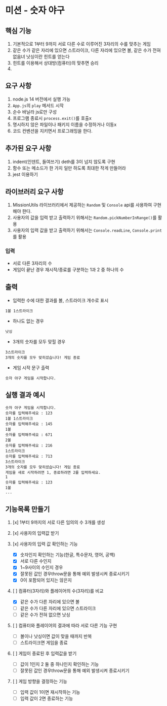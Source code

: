 # 미션 - 숫자 야구

## 핵심 기능

1. 기본적으로 1부터 9까지 서로 다른 수로 이루어진 3자리의 수를 맞추는 게임
2. 같은 수가 같은 자리에 있으면 스트라이크, 다른 자리에 있으면 볼, 같은 수가 전혀 없음녀 낫싱이란 힌트를 얻는다
3. 힌트를 이용해서 상대방(컴퓨터)의 맞추면 승리
4.

## 요구 사항

1. node.js 14 버전에서 실행 가능
2. `App.js`의 `play` 메서드 시작
3. 순수 바닐라 js로만 구성
4. 프로그램 종료시 `process.exit()`를 호출x
5. 명시하지 않은 파일이나 패키지 이름을 수정하거나 이동x
6. 코드 컨벤션을 지키면서 프로그래밍을 한다.

## 추가된 요구 사항

1. indent(인덴트, 들여쓰기) deth를 3이 넘지 않도록 구현
2. 함수 또는 메소드가 한 가지 일만 하도록 최대한 작게 만들어라
3. jest 이용하기

## 라이브러리 요구 사항

1. MissionUtils 라이브러리에서 제공하는 `Random` 및 `Console` api를 사용하여 구현해야 한다.
2. 사용자의 값을 입력 받고 출력하기 위해서는 `Random.pickNumberInRange()`를 활용
3. 사용자의 입력 값을 받고 출력하기 위해서는 `Console.readLine`, `Console.print`를 활용

### 입력

- 서로 다른 3자리의 수
- 게임이 끝난 경우 재시작/종료를 구분하는 1과 2 중 하나의 수

## 출력

- 입력한 수에 대한 결과를 볼, 스트라이크 개수로 표시

```
1볼 1스트라이크
```

- 하나도 없는 경우

```
낫싱
```

- 3개의 숫자를 모두 맞힐 경우

```
3스트라이크
3개의 숫자를 모두 맞히셨습니다! 게임 종료
```

- 게임 시작 문구 출력

```
숫자 야구 게임을 시작합니다.
```

## 실행 결과 예시

```
숫자 야구 게임을 시작합니다.
숫자를 입력해주세요 : 123
1볼 1스트라이크
숫자를 입력해주세요 : 145
1볼
숫자를 입력해주세요 : 671
2볼
숫자를 입력해주세요 : 216
1스트라이크
숫자를 입력해주세요 : 713
3스트라이크
3개의 숫자를 모두 맞히셨습니다! 게임 종료
게임을 새로 시작하려면 1, 종료하려면 2를 입력하세요.
1
숫자를 입력해주세요 : 123
1볼
...
```

## 기능목록 만들기

1. [x] 1부터 9까지의 서로 다른 임의의 수 3개를 생성
2. [x] 사용자의 입력값 받기
3. [x] 사용자의 입력 값 확인하는 기능

   - [x] 숫자인지 확인하는 기능(한글, 특수문자, 영어, 공백)
   - [x] 서로 다른 수인지
   - [x] 1~9사이의 수인지 경우
   - [x] 잘못된 값인 경우throw문을 통해 예외 발생시켜 종료시키기
   - [x] 0이 포함되어 있지는 않은지

4. [ ] 컴퓨터(3자리)와 플레이어의 수(3자리)를 비교

   - [x] 같은 수가 다른 자리에 있으면 볼
   - [ ] 같은 수가 다른 자리에 있으면 스트라이크
   - [ ] 같은 수가 전혀 없으면 낫싱

5. [ ] 컴퓨터와 플레이어의 결과에 따라 서로 다른 기능 구현

   - [ ] 볼이나 낫싱이면 값이 맞을 때까지 반복
   - [ ] 스트라이크면 게임을 종료

6. [ ] 게임이 종료된 후 입력값을 받기

   - [ ] 값이 1인지 2 둘 중 하나인지 확인하는 기능
   - [ ] 잘못된 값인 경우throw문을 통해 예외 발생시켜 종료시키기

7. [ ] 게임 방향을 결정하는 기능
   - [ ] 입력 값이 1이면 재시작하는 기능
   - [ ] 입력 값이 2면 종료하는 기능
